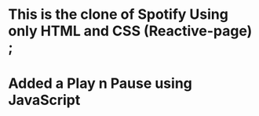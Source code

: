 # This is the clone of Spotify Using only HTML and CSS (Reactive-page) ;
# Added a Play n Pause using JavaScript 
